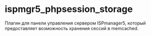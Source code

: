 # ispmgr5_phpsession_storage

Плагин для панели управления сервером ISPmanager5, который предоставляет возможность хранения сессий в memcached.

